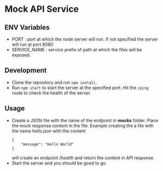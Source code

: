 # Mock API Service

## ENV Variables

- PORT : port at which the node server will run. If not specified the server will run at port 8080
- SERVICE_NAME : service prefix of path at which the files will be exposed.

## Development
- Clone the repository and run `npm install`.
- Run `npm start` to start the server at the specified port. Hit the `/ping` route to check the health of the server.

## Usage
- Create a JSON file with the name of the endpoint in **mocks** folder. Place the mock response content in the file. Example creating the a file with the name *hello.json* with the content
    ```
    {
        "message": "Hello World"
    }
    ```
    will create an endpoint */health* and return the content in API response.
- Start the server and you should be good to go.
